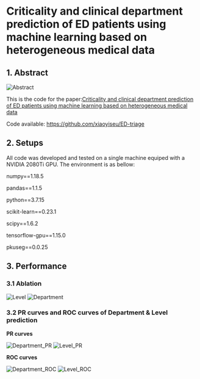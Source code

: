 # Criticality and clinical department prediction of ED patients using machine learning based on heterogeneous medical data

## 1. Abstract
![Abstract](https://github.com/xiaoyiseu/ED-triage/assets/132346882/82d674a1-1121-4bb2-b479-d5411d792d54)

This is the code for the paper:[Criticality and clinical department prediction of ED patients using machine learning based on heterogeneous medical data](https://www.sciencedirect.com/science/article/pii/S0010482523008557)

Code available: https://github.com/xiaoyiseu/ED-triage

## 2. Setups

All code was developed and tested on a single machine equiped with a NVIDIA 2080Ti GPU. The environment is as bellow:

numpy==1.18.5

pandas==1.1.5

python==3.7.15

scikit-learn==0.23.1

scipy==1.6.2

tensorflow-gpu==1.15.0

pkuseg==0.0.25

## 3. Performance

### 3.1 Ablation
![Level](https://github.com/xiaoyiseu/ED-triage/assets/132346882/90871f31-635a-42cc-bd15-435d111d5dcf)
![Department](https://github.com/xiaoyiseu/ED-triage/assets/132346882/e62ebcf0-cb1f-45c3-9ba8-507c3343bbb2)

### 3.2 PR curves and ROC curves of Department & Level prediction
**PR curves**

![Department_PR](https://github.com/xiaoyiseu/ED-triage/assets/132346882/26e401a0-bdbb-4cc8-ab45-551d4c4c743e)
![Level_PR](https://github.com/xiaoyiseu/ED-triage/assets/132346882/8e530daf-1d23-40df-8538-21502d5ce7df)


**ROC curves**

![Department_ROC](https://github.com/xiaoyiseu/ED-triage/assets/132346882/bceee248-047d-4348-adbe-b0302b793ed9)
![Level_ROC](https://github.com/xiaoyiseu/ED-triage/assets/132346882/0ffad50a-137f-4cc7-811b-075eaa4de223)



